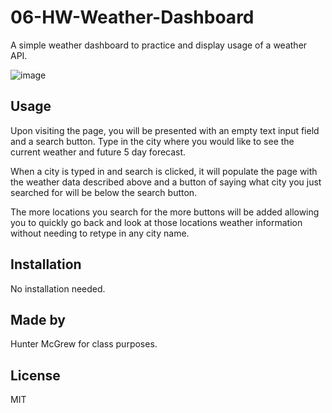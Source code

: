 # 06-HW-Weather-Dashboard

A simple weather dashboard to practice and display usage of a weather API.

![image]()

## Usage

Upon visiting the page, you will be presented with an empty text input field and a search button. Type in the city where you would like to see the current weather and future 5 day forecast. 

When a city is typed in and search is clicked, it will populate the page with the weather data described above and a button of saying what city you just searched for will be below the search button. 

The more locations you search for the more buttons will be added allowing you to quickly go back and look at those locations weather information without needing to retype in any city name. 

## Installation

No installation needed.

## Made by

Hunter McGrew for class purposes.

## License 

MIT